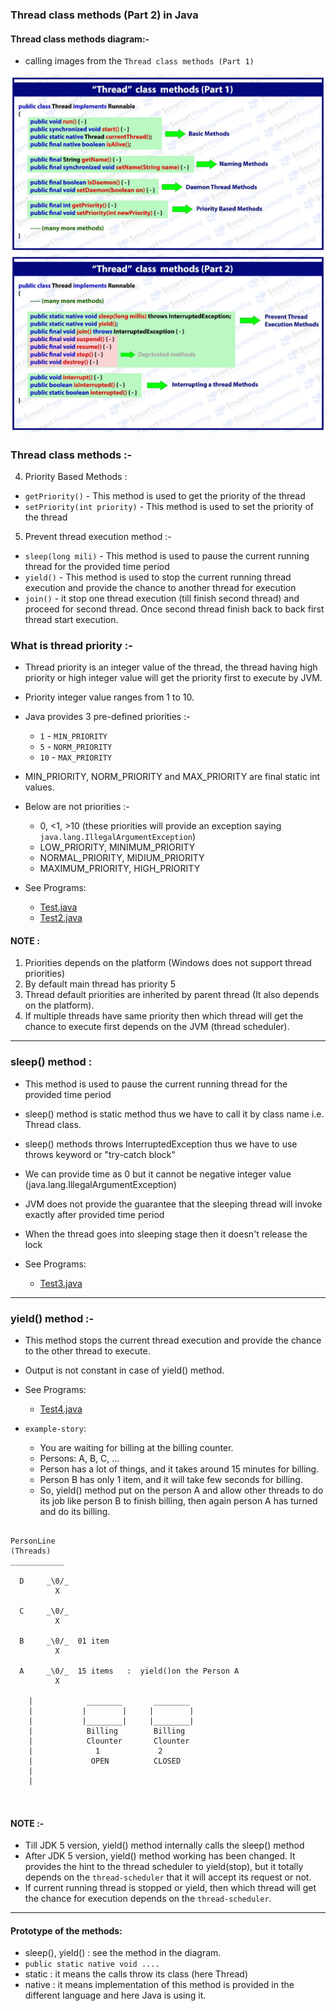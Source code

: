### Thread class methods (Part 2) in Java

#### Thread class methods diagram:-
- calling images from the `Thread class methods (Part 1)`

![img.png](_4_ThreadClassMethods_1/images/Thread_class_methods_1.png)
![img.png](_4_ThreadClassMethods_1/images/Thread_class_methods_2.png)


### Thread class methods :-
4. Priority Based Methods :
- `getPriority()` - This method is used to get the priority of the thread
- `setPriority(int priority)` - This method is used to set the priority of the thread


5. Prevent thread execution method :-
- `sleep(long mili)` - This method is used to pause the current running thread for the provided time period
- `yield()` - This method is used to stop the current running thread execution and provide the chance to another thread for execution
- `join()` - it stop one thread execution (till finish second thread) and proceed for second thread. Once second thread finish back to back first thread start execution.

### What is thread priority :-

- Thread priority is an integer value of the thread, the thread having high priority or high integer value will get the priority first to execute by JVM.
- Priority integer value ranges from 1 to 10.


- Java provides 3 pre-defined priorities :-
  - `1` - `MIN_PRIORITY`
  - `5` - `NORM_PRIORITY`
  - `10` - `MAX_PRIORITY`
- MIN_PRIORITY, NORM_PRIORITY and MAX_PRIORITY are final static int values.


- Below are not priorities :-
  - 0, <1, >10 (these priorities will provide an exception saying `java.lang.IllegalArgumentException`)
  - LOW_PRIORITY, MINIMUM_PRIORITY
  - NORMAL_PRIORITY, MIDIUM_PRIORITY
  - MAXIMUM_PRIORITY, HIGH_PRIORITY


- See Programs:
  - [Test.java](_5_ThreadClassMethods_2%2FMultithrreadingDemo4%2FTest.java)
  - [Test2.java](_5_ThreadClassMethods_2%2FMultithrreadingDemo4%2FTest2.java)


#### NOTE :
1. Priorities depends on the platform (Windows does not support thread priorities)
2. By default main thread has priority 5
3. Thread default priorities are inherited by parent thread (It also depends on the platform).
4. If multiple threads have same priority then which thread will get the chance to execute first depends on the JVM (thread scheduler).
   
---

### sleep() method :
- This method is used to pause the current running thread for the provided time period
- sleep() method is static method thus we have to call it by class name i.e. Thread class.
- sleep() methods throws InterruptedException thus we have to use throws keyword or "try-catch block"
- We can provide time as 0 but it cannot be negative integer value (java.lang.IllegalArgumentException)
- JVM does not provide the guarantee that the sleeping thread will invoke exactly after provided time period
- When the thread goes into sleeping stage then it doesn't release the lock


- See Programs:
  - [Test3.java](_5_ThreadClassMethods_2%2FMultithrreadingDemo4%2FTest3.java)
   
--- 

### yield() method :-
- This method stops the current thread execution and provide the chance to the other thread to execute.
- Output is not constant in case of yield() method.


- See Programs:
  - [Test4.java](_5_ThreadClassMethods_2%2FMultithrreadingDemo4%2FTest4.java) 

 
- `example-story`: 
  - You are waiting for billing at the billing counter. 
  - Persons: A, B, C, ...
  - Person has a lot of things, and it takes around 15 minutes for billing.
  - Person B has only 1 item, and it will take few seconds for billing.
  - So, yield() method put on the person A and allow other threads to do its job like person B to finish billing, then again person A has turned and do its billing. 
  
```

PersonLine
(Threads)
____________

  D     _\0/_
          X

  C     _\0/_
          X

  B     _\0/_  01 item
          X

  A     _\0/_  15 items   :  yield()on the Person A
          X

    |            ________       ________
    |           |        |     |        |
    |           |________|     |________|
    |            Billing        Billing 
    |            Clounter       Clounter
    |              1             2
    |             OPEN          CLOSED
    |
    |
    
      
```

#### NOTE :-
- Till JDK 5 version, yield() method internally calls the sleep() method
- After JDK 5 version, yield() method working has been changed. It provides the hint to the thread scheduler to yield(stop), but it totally depends on the `thread-scheduler` that it will accept its request or not.
- If current running thread is stopped or yield, then which thread will get the chance for execution depends on the `thread-scheduler`.
   

--- 

#### Prototype of the methods:
- sleep(), yield() : see the method in the diagram.
- `public static native void ....`
- static : it means the calls throw its class (here Thread)
- native : it means implementation of this method is provided in the different language and here Java is using it. 